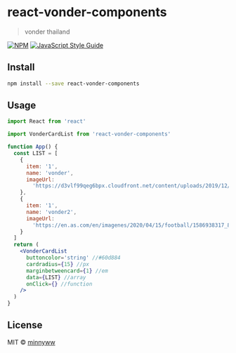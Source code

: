 # react-vonder-components

> vonder thailand

[![NPM](https://img.shields.io/npm/v/react-vonder-components.svg)](https://www.npmjs.com/package/react-vonder-components) [![JavaScript Style Guide](https://img.shields.io/badge/code_style-standard-brightgreen.svg)](https://standardjs.com)

## Install

```bash
npm install --save react-vonder-components
```

## Usage

```jsx
import React from 'react'

import VonderCardList from 'react-vonder-components'

function App() {
  const LIST = [
    {
      item: '1',
      name: 'vonder',
      imageUrl:
        'https://d3vlf99qeg6bpx.cloudfront.net/content/uploads/2019/12/27122731/GettyImages.1196073144.jpg'
    },
    {
      item: '1',
      name: 'vonder2',
      imageUrl:
        'https://en.as.com/en/imagenes/2020/04/15/football/1586938317_820731_noticia_normal.jpg'
    }
  ]
  return (
    <VonderCardList
      buttoncolor='string' //#60d884
      cardradius={15} //px
      marginbetweencard={1} //em
      data={LIST} //array
      onClick={} //function
    />
  )
}
```

## License

MIT © [minnyww](https://github.com/minnyww)
